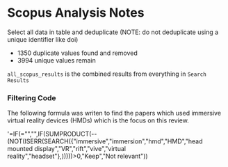 # Scopus Analysis Notes

Select all data in table and deduplicate (NOTE: do not deduplicate using a unique identifier like doi)

- 1350 duplicate values found and removed
- 3994 unique values remain

`all_scopus_results` is the combined results from everything in `Search Results`

### Filtering Code
The following formula was writen to find the papers which used immersive virtual reality devices (HMDs) which is the focus on this review.

'=IF(<cell>="","",IF(SUMPRODUCT(--(NOT(ISERR(SEARCH({"immersive","immersion","hmd","HMD","head mounted display","VR","rift","vive","virtual reality","headset"},<cell>)))))>0,"Keep","Not relevant"))
